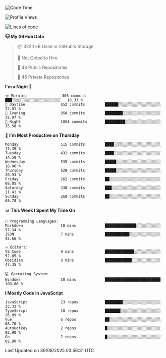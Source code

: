 <!--START_SECTION:waka-->
![Code Time](http://img.shields.io/badge/Code%20Time-977%20hrs%2043%20mins-blue)

![Profile Views](http://img.shields.io/badge/Profile%20Views-0-blue)

![Lines of code](https://img.shields.io/badge/From%20Hello%20World%20I%27ve%20Written-2.4%20million%20lines%20of%20code-blue)

**🐱 My GitHub Data** 

> 📦 322.1 kB Used in GitHub's Storage 
 > 
> 🚫 Not Opted to Hire
 > 
> 📜 46 Public Repositories 
 > 
> 🔑 46 Private Repositories 
 > 
**I'm a Night 🦉** 

```text
🌞 Morning                306 commits         ███░░░░░░░░░░░░░░░░░░░░░░   10.33 % 
🌆 Daytime                652 commits         ██████░░░░░░░░░░░░░░░░░░░   22.01 % 
🌃 Evening                950 commits         ████████░░░░░░░░░░░░░░░░░   32.07 % 
🌙 Night                  1054 commits        █████████░░░░░░░░░░░░░░░░   35.58 % 
```
📅 **I'm Most Productive on Thursday** 

```text
Monday                   515 commits         ████░░░░░░░░░░░░░░░░░░░░░   17.39 % 
Tuesday                  432 commits         ████░░░░░░░░░░░░░░░░░░░░░   14.58 % 
Wednesday                535 commits         █████░░░░░░░░░░░░░░░░░░░░   18.06 % 
Thursday                 620 commits         █████░░░░░░░░░░░░░░░░░░░░   20.93 % 
Friday                   262 commits         ██░░░░░░░░░░░░░░░░░░░░░░░   08.85 % 
Saturday                 338 commits         ███░░░░░░░░░░░░░░░░░░░░░░   11.41 % 
Sunday                   260 commits         ██░░░░░░░░░░░░░░░░░░░░░░░   08.78 % 
```


📊 **This Week I Spent My Time On** 

```text
💬 Programming Languages: 
Markdown                 10 mins             ██████████████░░░░░░░░░░░   57.34 % 
JSON                     7 mins              ███████████░░░░░░░░░░░░░░   42.66 % 

🔥 Editors: 
VS Code                  9 mins              █████████████░░░░░░░░░░░░   52.65 % 
Obsidian                 8 mins              ████████████░░░░░░░░░░░░░   47.35 % 

💻 Operating System: 
Windows                  18 mins             █████████████████████████   100.00 % 
```

**I Mostly Code in JavaScript** 

```text
JavaScript               23 repos            ████████░░░░░░░░░░░░░░░░░   33.33 % 
TypeScript               18 repos            ███████░░░░░░░░░░░░░░░░░░   26.09 % 
Vue                      6 repos             ██░░░░░░░░░░░░░░░░░░░░░░░   08.70 % 
AutoHotkey               2 repos             █░░░░░░░░░░░░░░░░░░░░░░░░   02.90 % 
Go                       2 repos             █░░░░░░░░░░░░░░░░░░░░░░░░   02.90 % 
```




 Last Updated on 30/08/2025 00:56:31 UTC
<!--END_SECTION:waka-->
